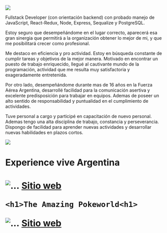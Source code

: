 <p align='left'>
    <img src='https://res.cloudinary.com/dtrsxymgq/image/upload/v1664511321/porfolio/WhatsApp_Image_2022-09-30_at_00.48.18_1_b58itx.jpg'</img>
</p>

Fullstack Developer (con orientación backend) con probado manejo de JavaScript, React-Redux, Node, Express, Sequalize y PostgreSQL. 

Estoy seguro que desempeñándome en el lugar correcto, aparecerá esa gran sinergia que permitirá a la organización obtener lo mejor de mi, y que me posibilitará crecer como profesional.

Me destaco en eficiencia y pro actividad. Estoy en búsqueda constante de cumplir tareas y objetivos de la mejor manera. Motivado en encontrar un puesto de trabajo enriquecido, llegué al cautivante mundo de la programación, actividad que me resulta muy satisfactoria y exageradamente entretenida.

Por otro lado, desempeñándome durante mas de 16 años en la Fuerza Aérea Argentina, desarrollé facilidad para la comunicación asertiva y excelente predisposición para trabajar en equipos. Ademas de poseer un alto sentido de responsabilidad y puntualidad en el cumplimiento de actividades.

Tuve personal a cargo y participé en capacitación de nuevo personal. Ademas tengo una alta disciplina de trabajo, constancia y perseverancia. Dispongo de facilidad para aprender nuevas actividades y desarrollar nuevas habilidades en plazos cortos.

<p align='left'>
    <img src='https://res.cloudinary.com/dtrsxymgq/image/upload/v1664511321/porfolio/WhatsApp_Image_2022-09-30_at_00.46.28_ijsrfr.jpg'</img>
</p>


<h1>Experience vive Argentina<h1>
 <img src="https://res.cloudinary.com/dtrsxymgq/image/upload/c_scale,h_515,w_1029/v1664413879/porfolio/WhatsApp_Image_2022-09-28_at_22.09.44_zurdao.jpg"
                  alt="..."
                />
  <a
                    href="https://experienceviveargentina.vercel.app/"
                  >
                    Sitio web
                  </a>
    
    <h1>The Amazing Pokeworld<h1>
 <img src="https://res.cloudinary.com/dtrsxymgq/image/upload/c_scale,h_515,w_1029/v1664413879/porfolio/pexels-abhishek-rana-4188296_oaqnog.jpg"
                  alt="..."
                />
  <a
                    href="https://www.google.com.ar"
                  >
                    Sitio web
                  </a>

